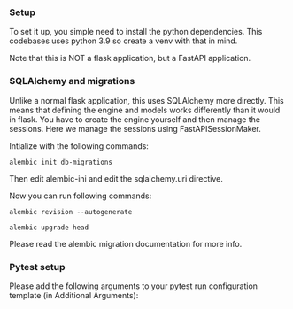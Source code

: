 
### Setup

To set it up, you simple need to install the python dependencies. This codebases uses python 3.9 so create a venv with that in mind.

Note that this is NOT a flask application, but a FastAPI application.

### SQLAlchemy and migrations

Unlike a normal flask application, this uses SQLAlchemy more directly. This means that defining the engine and models 
works differently than it would in flask. You have to create the engine yourself and then manage the sessions. Here we 
manage the sessions using FastAPISessionMaker.

Intialize with the following commands:

`alembic init db-migrations`

Then edit alembic-ini and edit the sqlalchemy.uri directive. 

Now you can run following commands:

`alembic revision --autogenerate`

`alembic upgrade head`

Please read the alembic migration documentation for more info.

### Pytest setup

Please add the following arguments to your pytest run configuration template (in Additional Arguments):

